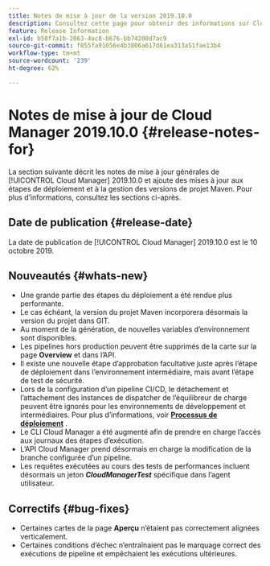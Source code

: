 ```yaml
---
title: Notes de mise à jour de la version 2019.10.0
description: Consultez cette page pour obtenir des informations sur Cloud Manager 2019.10.0.
feature: Release Information
exl-id: b58f7a1b-2063-4ac8-b676-bb74200d7ac9
source-git-commit: f855fa91656e4b3806a617d61ea313a51fae13b4
workflow-type: tm+mt
source-wordcount: '239'
ht-degree: 62%

---
```


# Notes de mise à jour de Cloud Manager 2019.10.0 {#release-notes-for}

La section suivante décrit les notes de mise à jour générales de [!UICONTROL Cloud Manager] 2019.10.0 et ajoute des mises à jour aux étapes de déploiement et à la gestion des versions de projet Maven.
Pour plus d’informations, consultez les sections ci-après.

## Date de publication {#release-date}

La date de publication de [!UICONTROL Cloud Manager] 2019.10.0 est le 10 octobre 2019.

## Nouveautés {#whats-new}

* Une grande partie des étapes du déploiement a été rendue plus performante.
* Le cas échéant, la version du projet Maven incorporera désormais la version du projet dans GIT.
* Au moment de la génération, de nouvelles variables d’environnement sont disponibles.
* Les pipelines hors production peuvent être supprimés de la carte sur la page **Overview** et dans l’API.
* Il existe une nouvelle étape d’approbation facultative juste après l’étape de déploiement dans l’environnement intermédiaire, mais avant l’étape de test de sécurité.
* Lors de la configuration d’un pipeline CI/CD, le détachement et l’attachement des instances de dispatcher de l’équilibreur de charge peuvent être ignorés pour les environnements de développement et intermédiaires.
Pour plus d’informations, voir **[Processus de déploiement](/help/using/code-deployment.md)** .
* Le CLI Cloud Manager a été augmenté afin de prendre en charge l’accès aux journaux des étapes d’exécution.
* L’API Cloud Manager prend désormais en charge la modification de la branche configurée d’un pipeline.
* Les requêtes exécutées au cours des tests de performances incluent désormais un jeton ***CloudManagerTest*** spécifique dans l’agent utilisateur.

## Correctifs {#bug-fixes}

* Certaines cartes de la page **Aperçu** n’étaient pas correctement alignées verticalement.
* Certaines conditions d’échec n’entraînaient pas le marquage correct des exécutions de pipeline et empêchaient les exécutions ultérieures.
